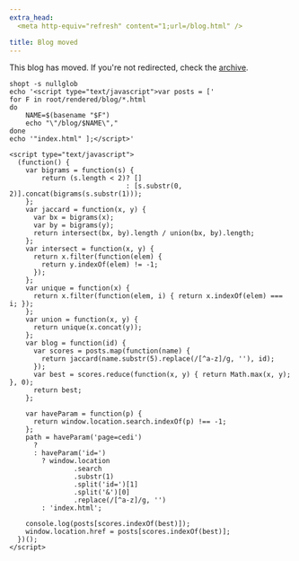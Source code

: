 ```yaml
---
extra_head:
  <meta http-equiv="refresh" content="1;url=/blog.html" />

title: Blog moved
---
```


This blog has moved. If you're not redirected, check the [archive](/blog.html).

<!-- TODO:

/index.php?page=cedi&type=misc&id=1%2F3%2F6%2F10 ->  /projects/arduino
/index.php?page=cedi&type=misc&id=1%2F4%2F28%2F29 -> /projects/optimisation
/index.php?page=cedi&type=misc&id=1%2F4%2F28%2F29%2F46 -> /projects/optimisation/levin.html

-->

```{.unwrap pipe="bash | pandoc -f markdown -t json"}
shopt -s nullglob
echo '<script type="text/javascript">var posts = ['
for F in root/rendered/blog/*.html
do
    NAME=$(basename "$F")
    echo "\"/blog/$NAME\","
done
echo '"index.html" ];</script>'
```

```{.unwrap pipe="pandoc -f markdown -t json"}
<script type="text/javascript">
  (function() {
    var bigrams = function(s) {
        return (s.length < 2)? []
                             : [s.substr(0, 2)].concat(bigrams(s.substr(1)));
    };
    var jaccard = function(x, y) {
      var bx = bigrams(x);
      var by = bigrams(y);
      return intersect(bx, by).length / union(bx, by).length;
    };
    var intersect = function(x, y) {
      return x.filter(function(elem) {
        return y.indexOf(elem) != -1;
      });
    };
    var unique = function(x) {
      return x.filter(function(elem, i) { return x.indexOf(elem) === i; });
    };
    var union = function(x, y) {
      return unique(x.concat(y));
    };
    var blog = function(id) {
      var scores = posts.map(function(name) {
        return jaccard(name.substr(5).replace(/[^a-z]/g, ''), id);
      });
      var best = scores.reduce(function(x, y) { return Math.max(x, y); }, 0);
      return best;
    };

    var haveParam = function(p) {
      return window.location.search.indexOf(p) !== -1;
    };
    path = haveParam('page=cedi')
      ?
      : haveParam('id=')
        ? window.location
                .search
                .substr(1)
                .split('id=')[1]
                .split('&')[0]
                .replace(/[^a-z]/g, '')
        : 'index.html';

    console.log(posts[scores.indexOf(best)]);
    window.location.href = posts[scores.indexOf(best)];
  })();
</script>
```
